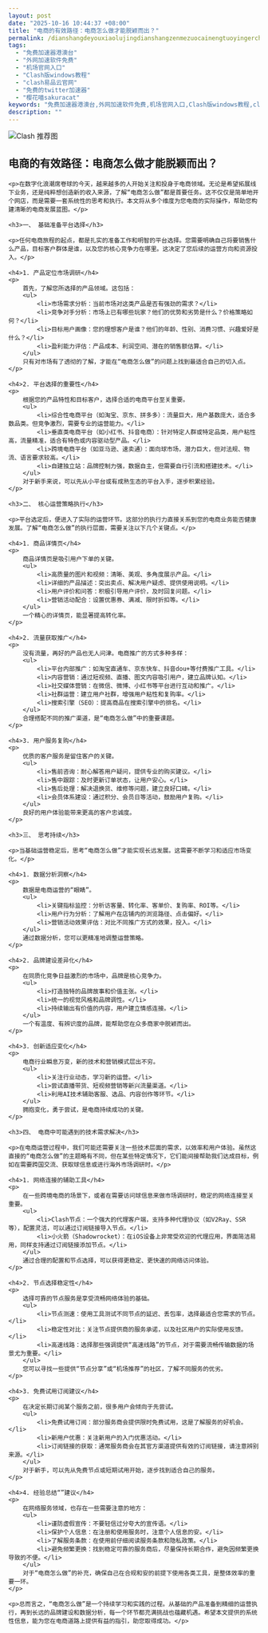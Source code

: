 ```yaml
---
layout: post
date: "2025-10-16 10:44:37 +08:00"
title: "电商的有效路径：电商怎么做才能脱颖而出？"
permalink: /dianshangdeyouxiaolujingdianshangzenmezuocainengtuoyingerchu/
tags:
  - "免费加速器港澳台"
  - "外网加速软件免费"
  - "机场官网入口"
  - "Clash版windows教程"
  - "clash易品云官网"
  - "免费的twitter加速器"
  - "樱花喵sakuracat"
keywords: "免费加速器港澳台,外网加速软件免费,机场官网入口,Clash版windows教程,clash易品云官网,免费的twitter加速器,樱花喵sakuracat"
description: ""
---
```


![Clash 推荐图](https://clashjd.github.io/assets/img/小火箭节点购买.png)

## 电商的有效路径：电商怎么做才能脱颖而出？


    <p>在数字化浪潮席卷球的今天，越来越多的人开始关注和投身于电商领域。无论是希望拓展线下业务，还是纯粹想创造新的收入来源，了解“电商怎么做”都是首要任务。这不仅仅是简单地开个网店，而是需要一套系统性的思考和执行。本文将从多个维度为您电商的实际操作，帮助您构建清晰的电商发展蓝图。</p>

    <h3>一、 基础准备平台选择</h3>

    <p>任何电商旅程的起点，都是扎实的准备工作和明智的平台选择。您需要明确自己将要销售什么产品，目标客户群体是谁，以及您的核心竞争力在哪里。这决定了您后续的运营方向和资源投入。</p>

    <h4>1. 产品定位市场调研</h4>
    <p>
        首先，了解您所选择的产品领域。这包括：
        <ul>
            <li>市场需求分析：当前市场对这类产品是否有强劲的需求？</li>
            <li>竞争对手分析：市场上已有哪些玩家？他们的优势和劣势是什么？价格策略如何？</li>
            <li>目标用户画像：您的理想客户是谁？他们的年龄、性别、消费习惯、兴趣爱好是什么？</li>
            <li>盈利能力评估：产品成本、利润空间、潜在的销售额估算。</li>
        </ul>
        只有对市场有了透彻的了解，才能在“电商怎么做”的问题上找到最适合自己的切入点。
    </p>

    <h4>2. 平台选择的重要性</h4>
    <p>
        根据您的产品特性和目标客户，选择合适的电商平台至关重要。
        <ul>
            <li>综合性电商平台（如淘宝、京东、拼多多）：流量巨大，用户基数庞大，适合多数品类。但竞争激烈，需要专业的运营能力。</li>
            <li>垂直类电商平台（如小红书、抖音电商）：针对特定人群或特定品类，用户粘性高，流量精准，适合有特色或内容驱动型产品。</li>
            <li>跨境电商平台（如亚马逊、速卖通）：面向球市场，潜力巨大，但对法规、物流、语言要求较高。</li>
            <li>自建独立站：品牌控制力强，数据自主，但需要自行引流和搭建技术。</li>
        </ul>
        对于新手来说，可以先从小平台或有成熟生态的平台入手，逐步积累经验。
    </p>

    <h3>二、 核心运营策略执行</h3>

    <p>平台选定后，便进入了实际的运营环节。这部分的执行力直接关系到您的电商业务能否健康发展。了解“电商怎么做”的执行层面，需要关注以下几个关键点。</p>

    <h4>1. 商品详情页</h4>
    <p>
        商品详情页是吸引用户下单的关键。
        <ul>
            <li>高质量的图片和视频：清晰、美观、多角度展示产品。</li>
            <li>详细的产品描述：突出卖点、解决用户疑虑、提供使用说明。</li>
            <li>用户评价和问答：积极引导用户评价，及时回复问题。</li>
            <li>营销活动配合：设置优惠券、满减、限时折扣等。</li>
        </ul>
        一个精心的详情页，能显著提高转化率。
    </p>

    <h4>2. 流量获取推广</h4>
    <p>
        没有流量，再好的产品也无人问津。电商推广的方式多种多样：
        <ul>
            <li>平台内部推广：如淘宝直通车、京东快车、抖音dou+等付费推广工具。</li>
            <li>内容营销：通过短视频、直播、图文内容吸引用户，建立品牌认知。</li>
            <li>社交媒体营销：在微信、微博、小红书等平台进行互动和推广。</li>
            <li>社群运营：建立用户社群，增强用户粘性和复购率。</li>
            <li>搜索引擎（SEO）：提高商品在搜索引擎中的排名。</li>
        </ul>
        合理搭配不同的推广渠道，是“电商怎么做”中的重要课题。
    </p>

    <h4>3. 用户服务复购</h4>
    <p>
        优质的客户服务是留住客户的关键。
        <ul>
            <li>售前咨询：耐心解答用户疑问，提供专业的购买建议。</li>
            <li>售中跟踪：及时更新订单状态，让用户安心。</li>
            <li>售后处理：解决退换货、维修等问题，建立良好口碑。</li>
            <li>会员体系建设：通过积分、会员日等活动，鼓励用户复购。</li>
        </ul>
        良好的用户体验能带来更高的客户忠诚度。
    </p>

    <h3>三、 思考持续</h3>

    <p>当基础运营稳定后，思考“电商怎么做”才能实现长远发展。这需要不断学习和适应市场变化。</p>

    <h4>1. 数据分析洞察</h4>
    <p>
        数据是电商运营的“眼睛”。
        <ul>
            <li>关键指标监控：分析访客量、转化率、客单价、复购率、ROI等。</li>
            <li>用户行为分析：了解用户在店铺内的浏览路径、点击偏好。</li>
            <li>营销活动效果评估：对比不同推广方式的效果，投入。</li>
        </ul>
        通过数据分析，您可以更精准地调整运营策略。
    </p>

    <h4>2. 品牌建设差异化</h4>
    <p>
        在同质化竞争日益激烈的市场中，品牌是核心竞争力。
        <ul>
            <li>打造独特的品牌故事和价值主张。</li>
            <li>统一的视觉风格和品牌调性。</li>
            <li>持续输出有价值的内容，用户建立情感连接。</li>
        </ul>
        一个有温度、有辨识度的品牌，能帮助您在众多商家中脱颖而出。
    </p>

    <h4>3. 创新适应变化</h4>
    <p>
        电商行业瞬息万变，新的技术和营销模式层出不穷。
        <ul>
            <li>关注行业动态，学习新的运营。</li>
            <li>尝试直播带货、短视频营销等新兴流量渠道。</li>
            <li>利用AI技术辅助客服、选品、内容创作等环节。</li>
        </ul>
        拥抱变化，勇于尝试，是电商持续成功的关键。
    </p>

    <h3>四、 电商中可能遇到的技术需求解决</h3>

    <p>在电商运营过程中，我们可能还需要关注一些技术层面的需求，以效率和用户体验。虽然这直接的“电商怎么做”的主题略有不同，但在某些特定情况下，它们能间接帮助我们达成目标，例如在需要跨国交流、获取球信息或进行海外市场调研时。</p>

    <h4>1. 网络连接的辅助工具</h4>
    <p>
        在一些跨境电商的场景下，或者在需要访问球信息来做市场调研时，稳定的网络连接至关重要。
        <ul>
            <li>Clash节点：一个强大的代理客户端，支持多种代理协议（如V2Ray、SSR等），配置灵活，可以通过订阅链接导入节点。</li>
            <li>小火箭（Shadowrocket）：在iOS设备上非常受欢迎的代理应用，界面简洁易用，同样支持通过订阅链接添加节点。</li>
        </ul>
        通过合理的配置和节点选择，可以获得更稳定、更快速的网络访问体验。
    </p>

    <h4>2. 节点选择稳定性</h4>
    <p>
        选择可靠的节点服务是享受流畅网络体验的基础。
        <ul>
            <li>节点测速：使用工具测试不同节点的延迟、丢包率，选择最适合您需求的节点。</li>
            <li>稳定性对比：关注节点提供商的服务承诺，以及社区用户的实际使用反馈。</li>
            <li>高速线路：选择那些强调提供“高速线路”的节点，对于需要流畅传输数据的场景尤为重要。</li>
        </ul>
        您可以寻找一些提供“节点分享”或“机场推荐”的社区，了解不同服务的优劣。
    </p>

    <h4>3. 免费试用订阅建议</h4>
    <p>
        在决定长期订阅某个服务之前，很多用户会倾向于先尝试。
        <ul>
            <li>免费试用订阅：部分服务商会提供限时免费试用，这是了解服务的好机会。</li>
            <li>新用户优惠：关注新用户的入门优惠活动。</li>
            <li>订阅链接的获取：通常服务商会在其官方渠道提供有效的订阅链接，请注意辨别来源。</li>
        </ul>
        对于新手，可以先从免费节点或短期试用开始，逐步找到适合自己的服务。
    </p>

    <h4>4. 经验总结“”建议</h4>
    <p>
        在网络服务领域，也存在一些需要注意的地方：
        <ul>
            <li>谨防虚假宣传：不要轻信过分夸大的宣传语。</li>
            <li>保护个人信息：在注册和使用服务时，注意个人信息的安。</li>
            <li>了解服务条款：在使用前仔细阅读服务条款和隐私政策。</li>
            <li>避免频繁更换：找到稳定可靠的服务商后，尽量保持长期合作，避免因频繁更换导致的不便。</li>
        </ul>
        对于“电商怎么做”的补充，确保自己在合规和安的前提下使用各类工具，是整体效率的重要一环。
    </p>

    <p>总而言之，“电商怎么做”是一个持续学习和实践的过程。从基础的产品准备到精细的运营执行，再到长远的品牌建设和数据分析，每一个环节都充满挑战也蕴藏机遇。希望本文提供的系统性信息，能为您在电商道路上提供有益的指引，助您取得成功。</p>